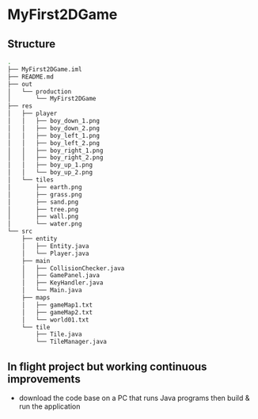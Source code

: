 # MyFirst2DGame
## Structure
```bash
.
├── MyFirst2DGame.iml
├── README.md
├── out
│   └── production
│       └── MyFirst2DGame
├── res
│   ├── player
│   │   ├── boy_down_1.png
│   │   ├── boy_down_2.png
│   │   ├── boy_left_1.png
│   │   ├── boy_left_2.png
│   │   ├── boy_right_1.png
│   │   ├── boy_right_2.png
│   │   ├── boy_up_1.png
│   │   └── boy_up_2.png
│   └── tiles
│       ├── earth.png
│       ├── grass.png
│       ├── sand.png
│       ├── tree.png
│       ├── wall.png
│       └── water.png
└── src
    ├── entity
    │   ├── Entity.java
    │   └── Player.java
    ├── main
    │   ├── CollisionChecker.java
    │   ├── GamePanel.java
    │   ├── KeyHandler.java
    │   └── Main.java
    ├── maps
    │   ├── gameMap1.txt
    │   ├── gameMap2.txt
    │   └── world01.txt
    └── tile
        ├── Tile.java
        └── TileManager.java
```

 ## In flight project but working continuous improvements
 
  - download the code base on a PC that runs Java programs then build & run the application
